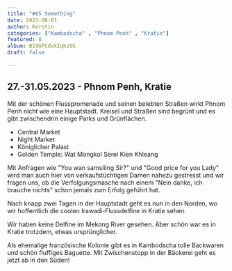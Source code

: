 ```yaml
---
title: "#65 Something"
date: 2023-06-01
author: Kerstin
categories: ["Kambodscha" , "Phnom Penh" , "Kratie"]
featured: 8
album: B19GPCdxkIqhzOS
draft: false

---
```


## 27.-31.05.2023 - Phnom Penh, Kratie

Mit der schönen Flusspromenade und seinen belebten Straßen wirkt Phnom Penh nicht wie eine Hauptstadt. Kreisel und Straßen sind begrünt und es gibt zwischendrin einige Parks und Grünflächen.

- Central Market
- Night Market
- Königlicher Palast
- Golden Temple: Wat Mongkol Serei Kien Khleang

Mit Anfragen wie "You wan samsiiing Sir?" und "Good price for you Lady" wird man auch hier von verkaufstüchtigen Damen nahezu gestresst und wir fragen uns, ob die Verfolgungsmasche nach einem "Nein danke, ich brauche nichts" schon jemals zum Erfolg geführt hat.

Nach knapp zwei Tagen in der Hauptstadt geht es nun in den Norden, wo wir hoffentlich die coolen Irawadi-Flussdelfine in Kratie sehen.

Wir haben keine Delfine im Mekong River gesehen. Aber schön war es in Kratie trotzdem, etwas ursprünglicher.

Als ehemalige französische Kolonie gibt es in Kambodscha tolle Backwaren und schön fluffiges Baguette. Mit Zwischenstopp in der Bäckerei geht es jetzt ab in den Süden!